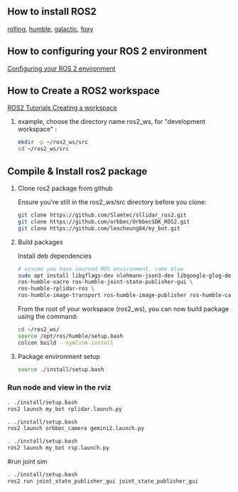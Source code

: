 ## How to install ROS2

[rolling](https://docs.ros.org/en/rolling/Installation.html),
[humble](https://docs.ros.org/en/humble/Installation.html),
[galactic](https://docs.ros.org/en/galactic/Installation.html),
[foxy](https://docs.ros.org/en/foxy/Installation.html)

## How to configuring your ROS 2 environment

[Configuring your ROS 2 environment](https://docs.ros.org/en/foxy/Tutorials/Configuring-ROS2-Environment.html)

## How to Create a ROS2 workspace

[ROS2 Tutorials Creating a workspace](https://docs.ros.org/en/foxy/Tutorials/Workspace/Creating-A-Workspace.html)


1. example, choose the directory name ros2_ws, for "development workspace" :

   ```bash
   mkdir -p ~/ros2_ws/src
   cd ~/ros2_ws/src
   ```
## Compile & Install ros2 package

1. Clone ros2 package from github

   Ensure you're still in the ros2_ws/src directory before you clone:

   ```bash
   git clone https://github.com/Slamtec/sllidar_ros2.git
   git clone https://github.com/orbbec/OrbbecSDK_ROS2.git
   git clone https://github.com/leocheung84/my_bot.git

   ``` 

2. Build packages

   Install deb dependencies

   ```bash
   # assume you have sourced ROS environment, same blow
   sudo apt install libgflags-dev nlohmann-json3-dev libgoogle-glog-dev \
   ros-humble-xacro ros-humble-joint-state-publisher-gui \
   ros-humble-rplidar-ros \
   ros-humble-image-transport ros-humble-image-publisher ros-humble-camera-info-manager
   ```

   From the root of your workspace (ros2_ws), you can now build package using the command:

   ```bash
   cd ~/ros2_ws/
   source /opt/ros/humble/setup.bash
   colcon build --symlink-install
   ```

3. Package environment setup

    ```bash
    source ./install/setup.bash
    ```

### Run node and view in the rviz

```bash
. ./install/setup.bash 
ros2 launch my_bot rplidar.launch.py 
```

```bash
. ./install/setup.bash 
ros2 launch orbbec_camera gemini2.launch.py
```

```bash
. ./install/setup.bash 
ros2 launch my_bot rsp.launch.py
```

#run joint sim
```bash
. ./install/setup.bash 
ros2 run joint_state_publisher_gui joint_state_publisher_gui
```